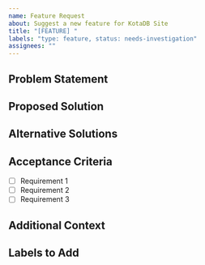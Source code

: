```yaml
---
name: Feature Request
about: Suggest a new feature for KotaDB Site
title: "[FEATURE] "
labels: "type: feature, status: needs-investigation"
assignees: ""
---
```


## Problem Statement

<!-- Describe the problem or need this feature addresses -->

## Proposed Solution

<!-- Describe your proposed solution -->

## Alternative Solutions

<!-- Describe any alternative solutions or features you've considered -->

## Acceptance Criteria

<!-- List the specific requirements that must be met for this feature to be considered complete -->

- [ ] Requirement 1
- [ ] Requirement 2
- [ ] Requirement 3

## Additional Context

<!-- Add any other context, mockups, or screenshots about the feature request here -->

## Labels to Add

<!-- Agent: Please add appropriate labels from the following categories -->
<!-- Component: [frontend, backend, database, api, docs] -->
<!-- Priority: [critical, high, medium, low] -->
<!-- Effort: [small <1d, medium 1-3d, large >3d] -->
